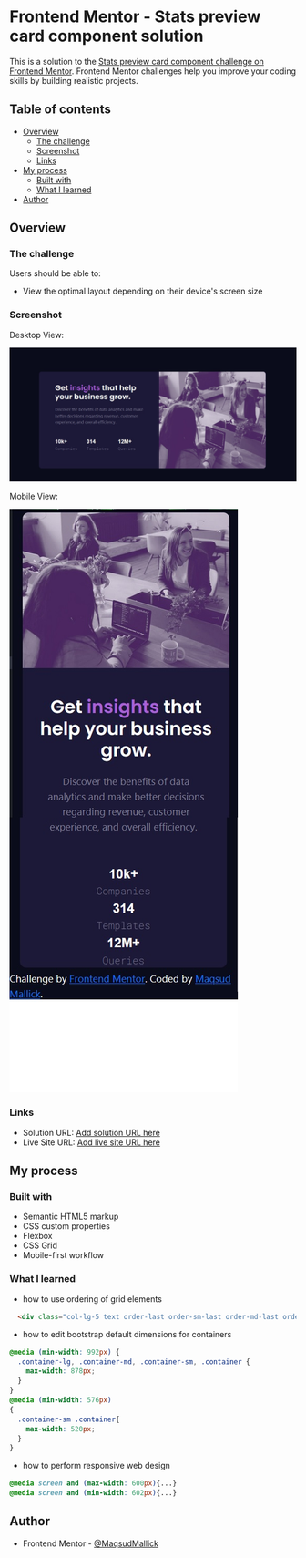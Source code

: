 # Frontend Mentor - Stats preview card component solution

This is a solution to the [Stats preview card component challenge on Frontend Mentor](https://www.frontendmentor.io/challenges/stats-preview-card-component-8JqbgoU62). Frontend Mentor challenges help you improve your coding skills by building realistic projects.

## Table of contents

- [Overview](#overview)
  - [The challenge](#the-challenge)
  - [Screenshot](#screenshot)
  - [Links](#links)
- [My process](#my-process)
  - [Built with](#built-with)
  - [What I learned](#what-i-learned)
- [Author](#author)

## Overview

### The challenge

Users should be able to:

- View the optimal layout depending on their device's screen size

### Screenshot

Desktop View:

![](./screenshot-desktop.jpg)

Mobile View:

![](./screenshot-mob.jpg)


### Links

- Solution URL: [Add solution URL here](https://github.com/MaqsudMallick/responsive-design-css-grid-project)
- Live Site URL: [Add live site URL here](https://maqsudmallick.github.io/responsive-design-css-grid-project/)

## My process

### Built with

- Semantic HTML5 markup
- CSS custom properties
- Flexbox
- CSS Grid
- Mobile-first workflow

### What I learned

- how to use ordering of grid elements

```html
  <div class="col-lg-5 text order-last order-sm-last order-md-last order-lg-first">
```

- how to edit bootstrap default dimensions for containers

```css
@media (min-width: 992px) {
  .container-lg, .container-md, .container-sm, .container {
    max-width: 878px;
  }
}
@media (min-width: 576px)
{
  .container-sm .container{
    max-width: 520px;
  }
}
```

- how to perform responsive web design
```css
@media screen and (max-width: 600px){...}
@media screen and (min-width: 602px){...}
```

## Author

- Frontend Mentor - [@MaqsudMallick](https://www.frontendmentor.io/profile/MaqsudMallick)
